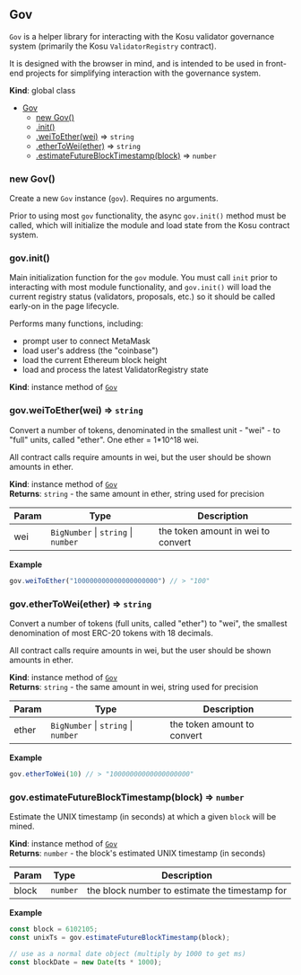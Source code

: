 <a name="Gov"></a>

## Gov
`Gov` is a helper library for interacting with the Kosu validator governance
system (primarily the Kosu `ValidatorRegistry` contract).

It is designed with the browser in mind, and is intended to be used in front-
end projects for simplifying interaction with the governance system.

**Kind**: global class  

* [Gov](#Gov)
    * [new Gov()](#new_Gov_new)
    * [.init()](#Gov+init)
    * [.weiToEther(wei)](#Gov+weiToEther) ⇒ <code>string</code>
    * [.etherToWei(ether)](#Gov+etherToWei) ⇒ <code>string</code>
    * [.estimateFutureBlockTimestamp(block)](#Gov+estimateFutureBlockTimestamp) ⇒ <code>number</code>

<a name="new_Gov_new"></a>

### new Gov()
Create a new `Gov` instance (`gov`). Requires no arguments.

Prior to using most `gov` functionality, the async `gov.init()` method
must be called, which will initialize the module and load state from
the Kosu contract system.

<a name="Gov+init"></a>

### gov.init()
Main initialization function for the `gov` module. You must call `init`
prior to interacting with most module functionality, and `gov.init()` will
load the current registry status (validators, proposals, etc.) so it should
be called early-on in the page lifecycle.

Performs many functions, including:
- prompt user to connect MetaMask
- load user's address (the "coinbase")
- load the current Ethereum block height
- load and process the latest ValidatorRegistry state

**Kind**: instance method of [<code>Gov</code>](#Gov)  
<a name="Gov+weiToEther"></a>

### gov.weiToEther(wei) ⇒ <code>string</code>
Convert a number of tokens, denominated in the smallest unit - "wei" - to
"full" units, called "ether". One ether = 1*10^18 wei.

All contract calls require amounts in wei, but the user should be shown
amounts in ether.

**Kind**: instance method of [<code>Gov</code>](#Gov)  
**Returns**: <code>string</code> - the same amount in ether, string used for precision  

| Param | Type | Description |
| --- | --- | --- |
| wei | <code>BigNumber</code> \| <code>string</code> \| <code>number</code> | the token amount in wei to convert |

**Example**  
```javascript
gov.weiToEther("100000000000000000000") // > "100"
```
<a name="Gov+etherToWei"></a>

### gov.etherToWei(ether) ⇒ <code>string</code>
Convert a number of tokens (full units, called "ether") to "wei", the
smallest denomination of most ERC-20 tokens with 18 decimals.

All contract calls require amounts in wei, but the user should be shown
amounts in ether.

**Kind**: instance method of [<code>Gov</code>](#Gov)  
**Returns**: <code>string</code> - the same amount in wei, string used for precision  

| Param | Type | Description |
| --- | --- | --- |
| ether | <code>BigNumber</code> \| <code>string</code> \| <code>number</code> | the token amount to convert |

**Example**  
```javascript
gov.etherToWei(10) // > "10000000000000000000"
```
<a name="Gov+estimateFutureBlockTimestamp"></a>

### gov.estimateFutureBlockTimestamp(block) ⇒ <code>number</code>
Estimate the UNIX timestamp (in seconds) at which a given `block` will be
mined.

**Kind**: instance method of [<code>Gov</code>](#Gov)  
**Returns**: <code>number</code> - the block's estimated UNIX timestamp (in seconds)  

| Param | Type | Description |
| --- | --- | --- |
| block | <code>number</code> | the block number to estimate the timestamp for |

**Example**  
```javascript
const block = 6102105;
const unixTs = gov.estimateFutureBlockTimestamp(block);

// use as a normal date object (multiply by 1000 to get ms)
const blockDate = new Date(ts * 1000);
```
